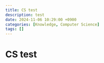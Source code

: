```yaml
---
title: CS test
description: test
date: 2024-11-06 10:29:00 +0900
categories: [Knowledge, Computer Science]
tags: []
---
```


# CS test
